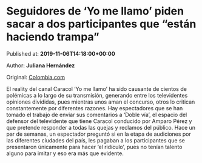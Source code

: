 
# Seguidores de ‘Yo me llamo’ piden sacar a dos participantes que “están haciendo trampa”

Published at: **2019-11-06T14:18:00+00:00**

Author: **Juliana Hernández**

Original: [Colombia.com](https://www.colombia.com/entretenimiento/television/concursantes-de-yo-me-llamo-hacen-trampa-246651)

El reality del canal Caracol ‘Yo me llamo’ ha sido causante de cientos de polémicas a lo largo de su transmisión, generando entre los televidentes opiniones divididas, pues mientras unos aman el concurso, otros lo critican constantemente por diferentes razones.
Hay espectadores que se han tomado el trabajo de enviar sus comentarios a ‘Doble vía’, el espacio del defensor del televidente que tiene Caracol conducido por Amparo Pérez y que pretende responder a todas las quejas y reclamos del público.
Hace un par de semanas, un espectador preguntó si en la etapa de audiciones por las diferentes ciudades del país, les pagaban a los participantes que se presentaron únicamente para hacer ‘el ridículo’, pues no tenían talento alguno para imitar y eso era más que evidente. 
